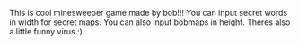 This is cool minesweeper game made by bob!!!
You can input secret words in width for secret maps.
You can also input bobmaps in height.
Theres also a little funny virus :)
